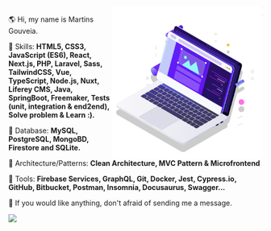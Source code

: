 <!--<img src="https://raw.githubusercontent.com/MicaelliMedeiros/micaellimedeiros/master/image/computer-illustration.png" min-width="400px" max-width="400px" width="400px" align="right" alt="Computador iuriCode">-->

<img src="pc.svg" min-width="300px" max-width="300px" width="300px" align="right" alt="Computador">

<p align="left"> 
  🌎 Hi, my name is Martins Gouveia.
</p>

<p align="left">
  🦄 Skills: <strong>HTML5, CSS3, JavaScript (ES6), React, Next.js, PHP, Laravel, Sass, TailwindCSS, Vue, TypeScript, Node.js, Nuxt, Liferey CMS, Java, SpringBoot, Freemaker, Tests (unit, integration & end2end), Solve problem & Learn :).</strong>
</p>

<p align="left">
🦄 Database: <strong>MySQL, PostgreSQL, MongoBD, Firestore and SQLite.</strong>
</p>

<p align="left">
💼 Architecture/Patterns: <strong>Clean Architecture, MVC Pattern & Microfrontend</strong>
</p>

<p align="left">
  💼 Tools: <strong>Firebase Services, GraphQL, Git, Docker, Jest, Cypress.io, GitHub, Bitbucket, Postman, Insomnia, Docusaurus, Swagger...</strong>
</p>

<p align="left">
  💌 If you would like anything, don't afraid of sending me a message.
</p>

<p align="left">  
  <a
    href="https://www.linkedin.com/in/martins-gouveia"
    target="_blank"
    alt="Linkedin"
  >
    <img src="https://img.shields.io/badge/-Linkedin-1C1C1C?style=for-the-badge&logo=Linkedin&logoColor=00FFFF&link=https://www.linkedin.com/in/iuricode"/>
  </a>
</p>
